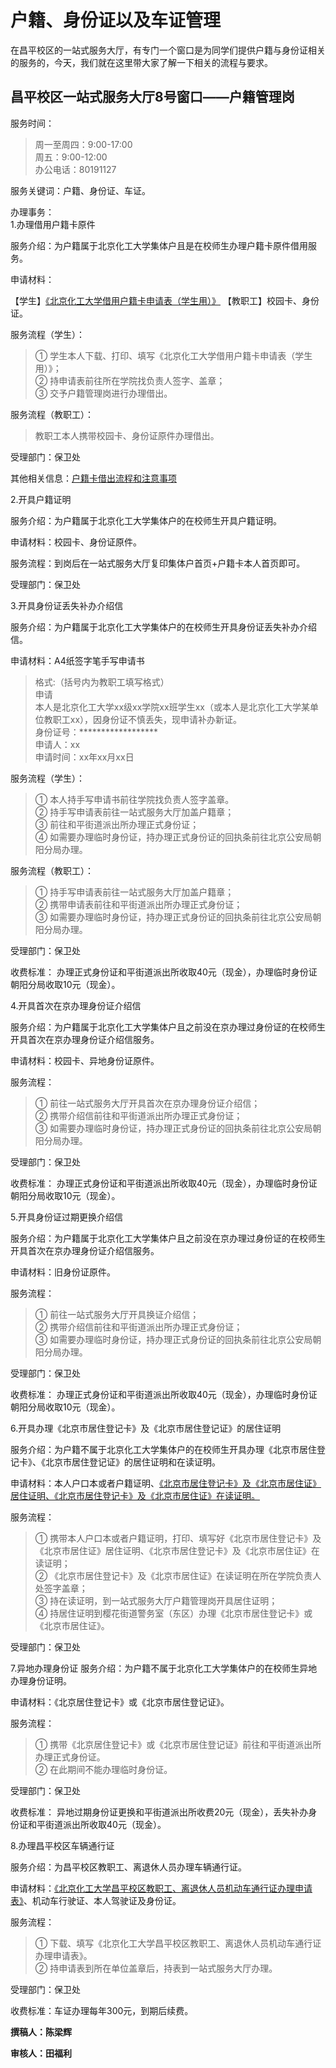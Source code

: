 # 户籍、身份证以及车证管理

在昌平校区的一站式服务大厅，有专门一个窗口是为同学们提供户籍与身份证相关的服务的，今天，我们就在这里带大家了解一下相关的流程与要求。

## 昌平校区一站式服务大厅8号窗口——户籍管理岗

服务时间：

>周一至周四：9:00-17:00  
周五：9:00-12:00  
办公电话：80191127

服务关键词：户籍、身份证、车证。

办理事务：  
1.办理借用户籍卡原件

服务介绍：为户籍属于北京化工大学集体户且是在校师生办理户籍卡原件借用服务。

申请材料：

【学生】[《北京化工大学借用户籍卡申请表（学生用）》](https://security.buct.edu.cn/_upload/article/files/8d/a8/0004422941bd8b124e71e92343a6/57e8b2e6-0d78-4379-8214-35b5b809c362.doc)
【教职工】校园卡、身份证。

服务流程（学生）：

>① 学生本人下载、打印、填写《北京化工大学借用户籍卡申请表（学生用）》；  
    ② 持申请表前往所在学院找负责人签字、盖章；  
    ③ 交予户籍管理岗进行办理借出。

服务流程（教职工）：

>教职工本人携带校园卡、身份证原件办理借出。

受理部门：保卫处

其他相关信息：[户籍卡借出流程和注意事项](https://security.buct.edu.cn/2016/1101/c836a7601/page.htm)

2.开具户籍证明 

服务介绍：为户籍属于北京化工大学集体户的在校师生开具户籍证明。

申请材料：校园卡、身份证原件。

服务流程：到岗后在一站式服务大厅复印集体户首页+户籍卡本人首页即可。

受理部门：保卫处

3.开具身份证丢失补办介绍信

服务介绍：为户籍属于北京化工大学集体户的在校师生开具身份证丢失补办介绍信。

申请材料：A4纸签字笔手写申请书

>格式:（括号内为教职工填写格式）  
    申请  
        本人是北京化工大学xx级xx学院xx班学生xx（或本人是北京化工大学某单位教职工xx），因身份证不慎丢失，现申请补办新证。  
        身份证号：******************  
       申请人：xx  
        申请时间：xx年xx月xx日

服务流程（学生）：

>① 本人持手写申请书前往学院找负责人签字盖章。  
    ② 持手写申请表前往一站式服务大厅加盖户籍章；  
    ③ 前往和平街道派出所办理正式身份证；  
    ④ 如需要办理临时身份证，持办理正式身份证的回执条前往北京公安局朝阳分局办理。

服务流程（教职工）：

>① 持手写申请表前往一站式服务大厅加盖户籍章；  
    ② 携带申请表前往和平街道派出所办理正式身份证；  
    ③ 如需要办理临时身份证，持办理正式身份证的回执条前往北京公安局朝阳分局办理。

受理部门：保卫处

收费标准：
办理正式身份证和平街道派出所收取40元（现金），办理临时身份证朝阳分局收取10元（现金）。

4.开具首次在京办理身份证介绍信 

服务介绍：为户籍属于北京化工大学集体户且之前没在京办理过身份证的在校师生开具首次在京办理身份证介绍信服务。

申请材料：校园卡、异地身份证原件。

服务流程：

>① 前往一站式服务大厅开具首次在京办理身份证介绍信；  
    ② 携带介绍信前往和平街道派出所办理正式身份证；  
    ③ 如需要办理临时身份证，持办理正式身份证的回执条前往北京公安局朝阳分局办理。

受理部门：保卫处

收费标准：
办理正式身份证和平街道派出所收取40元（现金），办理临时身份证朝阳分局收取10元（现金）。

5.开具身份证过期更换介绍信

服务介绍：为户籍属于北京化工大学集体户且之前没在京办理过身份证的在校师生开具首次在京办理身份证介绍信服务。

申请材料：旧身份证原件。

服务流程：

>① 前往一站式服务大厅开具换证介绍信；  
    ② 携带介绍信前往和平街道派出所办理正式身份证；  
    ③ 如需要办理临时身份证，持办理正式身份证的回执条前往北京公安局朝阳分局办理。

受理部门：保卫处

收费标准：
办理正式身份证和平街道派出所收取40元（现金），办理临时身份证朝阳分局收取10元（现金）。

6.开具办理《北京市居住登记卡》及《北京市居住登记证》的居住证明

服务介绍：为户籍不属于北京化工大学集体户的在校师生开具办理《北京市居住登记卡》、《北京市居住登记证》的居住证明和在读证明。

申请材料：本人户口本或者户籍证明、[《北京市居住登记卡》及《北京市居住证》居住证明、《北京市居住登记卡》及《北京市居住证》在读证明。](https://security.buct.edu.cn/_upload/article/files/2f/4a/b72a1d41484aa2bac997aebdd5e4/25bb2b99-26a3-4e25-93af-7b6a37d73c91.docx)

服务流程：

>① 携带本人户口本或者户籍证明，打印、填写好《北京市居住登记卡》及《北京市居住证》居住证明、《北京市居住登记卡》及《北京市居住证》在读证明；  
    ② 《北京市居住登记卡》及《北京市居住证》在读证明在所在学院负责人处签字盖章；  
    ③ 持在读证明，到一站式服务大厅户籍管理岗开具居住证明；  
    ④ 持居住证明到樱花街道警务室（东区）办理《北京市居住登记卡》或《北京市居住证》。

受理部门：保卫处 

7.异地办理身份证
服务介绍：为户籍不属于北京化工大学集体户的在校师生异地办理身份证明。

申请材料：《北京居住登记卡》或《北京市居住登记证》。

服务流程：

>① 携带《北京居住登记卡》或《北京市居住登记证》前往和平街道派出所办理正式身份证。  
    ② 在此期间不能办理临时身份证。

受理部门：保卫处

收费标准：
异地过期身份证更换和平街道派出所收费20元（现金），丢失补办身份证和平街道派出所收取40元（现金）。

8.办理昌平校区车辆通行证

服务介绍：为昌平校区教职工、离退休人员办理车辆通行证。

申请材料：[《北京化工大学昌平校区教职工、离退休人员机动车通行证办理申请表》](https://security.buct.edu.cn/_upload/article/files/72/e0/9d23aaa3417091ff5ab0f1355a6d/be62863c-a02a-46e8-83e7-d99e7e7c1430.docx)、机动车行驶证、本人驾驶证及身份证。

服务流程：

>① 下载、填写《北京化工大学昌平校区教职工、离退休人员机动车通行证办理申请表》。  
    ② 持申请表到所在单位盖章后，持表到一站式服务大厅办理。

受理部门：保卫处

收费标准：车证办理每年300元，到期后续费。

**撰稿人：陈梁辉**

**审核人：田福利**
